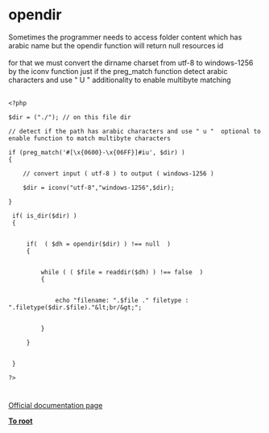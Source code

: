# opendir



Sometimes the programmer needs to access folder content which has arabic name but the opendir function will return null resources id<br><br>for that we must convert the dirname charset from utf-8 to windows-1256 by the iconv function just if the preg_match function detect arabic characters and use " U " additionality to enable multibyte matching<br><br>

```
<?php

$dir = ("./"); // on this file dir
      
// detect if the path has arabic characters and use " u "  optional to enable function to match multibyte characters

if (preg_match('#[\x{0600}-\x{06FF}]#iu', $dir) )  
{

    // convert input ( utf-8 ) to output ( windows-1256 ) 
    
    $dir = iconv("utf-8","windows-1256",$dir);
    
}

 if( is_dir($dir) ) 
 {
     
     
     if(  ( $dh = opendir($dir) ) !== null  ) 
     {
    
         
         while ( ( $file = readdir($dh) ) !== false  ) 
         {
             
             
             echo "filename: ".$file ." filetype : ".filetype($dir.$file)."&lt;br/&gt;";
             
             
         }
        
     }
     
     
 }

?>
```
  

#

[Official documentation page](https://www.php.net/manual/en/function.opendir.php)

**[To root](/README.md)**